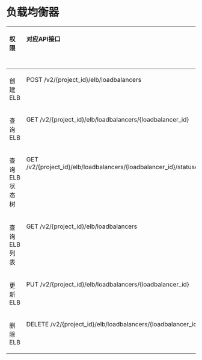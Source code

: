 # 负载均衡器<a name="elb_sq_lb_0001"></a>

<a name="table1132018032020"></a>
<table><thead align="left"><tr id="row841910019202"><th class="cellrowborder" valign="top" width="10.12%" id="mcps1.1.6.1.1"><p id="p1541914062018"><a name="p1541914062018"></a><a name="p1541914062018"></a>权限</p>
</th>
<th class="cellrowborder" valign="top" width="32.24%" id="mcps1.1.6.1.2"><p id="p14419180102011"><a name="p14419180102011"></a><a name="p14419180102011"></a>对应API接口</p>
</th>
<th class="cellrowborder" valign="top" width="20.32%" id="mcps1.1.6.1.3"><p id="p54192004206"><a name="p54192004206"></a><a name="p54192004206"></a>授权项（Action）</p>
</th>
<th class="cellrowborder" valign="top" width="13.209999999999999%" id="mcps1.1.6.1.4"><p id="p541940122019"><a name="p541940122019"></a><a name="p541940122019"></a>IAM项目（Project）</p>
</th>
<th class="cellrowborder" valign="top" width="24.11%" id="mcps1.1.6.1.5"><p id="p1598614261743"><a name="p1598614261743"></a><a name="p1598614261743"></a>企业项目（Enterprise Project）</p>
</th>
</tr>
</thead>
<tbody><tr id="row1241914022015"><td class="cellrowborder" valign="top" width="10.12%" headers="mcps1.1.6.1.1 "><p id="p441917032011"><a name="p441917032011"></a><a name="p441917032011"></a>创建ELB</p>
</td>
<td class="cellrowborder" valign="top" width="32.24%" headers="mcps1.1.6.1.2 "><p id="p441910102015"><a name="p441910102015"></a><a name="p441910102015"></a>POST /v2/{project_id}/elb/loadbalancers</p>
</td>
<td class="cellrowborder" valign="top" width="20.32%" headers="mcps1.1.6.1.3 "><p id="p154191901206"><a name="p154191901206"></a><a name="p154191901206"></a>elb:loadbalancers:create</p>
</td>
<td class="cellrowborder" valign="top" width="13.209999999999999%" headers="mcps1.1.6.1.4 "><p id="p134191709204"><a name="p134191709204"></a><a name="p134191709204"></a>√</p>
</td>
<td class="cellrowborder" valign="top" width="24.11%" headers="mcps1.1.6.1.5 "><p id="p4986026343"><a name="p4986026343"></a><a name="p4986026343"></a>√</p>
</td>
</tr>
<tr id="row144191010207"><td class="cellrowborder" valign="top" width="10.12%" headers="mcps1.1.6.1.1 "><p id="p19419160112012"><a name="p19419160112012"></a><a name="p19419160112012"></a>查询ELB</p>
</td>
<td class="cellrowborder" valign="top" width="32.24%" headers="mcps1.1.6.1.2 "><p id="p341980112012"><a name="p341980112012"></a><a name="p341980112012"></a>GET /v2/{project_id}/elb/loadbalancers/{loadbalancer_id}</p>
</td>
<td class="cellrowborder" valign="top" width="20.32%" headers="mcps1.1.6.1.3 "><p id="p1941915012202"><a name="p1941915012202"></a><a name="p1941915012202"></a>elb:loadbalancers:get</p>
</td>
<td class="cellrowborder" valign="top" width="13.209999999999999%" headers="mcps1.1.6.1.4 "><p id="p119281516514"><a name="p119281516514"></a><a name="p119281516514"></a>√</p>
</td>
<td class="cellrowborder" valign="top" width="24.11%" headers="mcps1.1.6.1.5 "><p id="p692812513512"><a name="p692812513512"></a><a name="p692812513512"></a>√</p>
</td>
</tr>
<tr id="row42974110336"><td class="cellrowborder" valign="top" width="10.12%" headers="mcps1.1.6.1.1 "><p id="p9781442193317"><a name="p9781442193317"></a><a name="p9781442193317"></a>查询ELB状态树</p>
</td>
<td class="cellrowborder" valign="top" width="32.24%" headers="mcps1.1.6.1.2 "><p id="p5781442193313"><a name="p5781442193313"></a><a name="p5781442193313"></a>GET /v2/{project_id}/elb/loadbalancers/{loadbalancer_id}/statuses</p>
</td>
<td class="cellrowborder" valign="top" width="20.32%" headers="mcps1.1.6.1.3 "><p id="p14781124253310"><a name="p14781124253310"></a><a name="p14781124253310"></a>elb:loadbalancers:get</p>
</td>
<td class="cellrowborder" valign="top" width="13.209999999999999%" headers="mcps1.1.6.1.4 "><p id="p14262191216510"><a name="p14262191216510"></a><a name="p14262191216510"></a>√</p>
</td>
<td class="cellrowborder" valign="top" width="24.11%" headers="mcps1.1.6.1.5 "><p id="p352318165514"><a name="p352318165514"></a><a name="p352318165514"></a>√</p>
</td>
</tr>
<tr id="row5419120142019"><td class="cellrowborder" valign="top" width="10.12%" headers="mcps1.1.6.1.1 "><p id="p1141912052014"><a name="p1141912052014"></a><a name="p1141912052014"></a>查询ELB列表</p>
</td>
<td class="cellrowborder" valign="top" width="32.24%" headers="mcps1.1.6.1.2 "><p id="p261466123212"><a name="p261466123212"></a><a name="p261466123212"></a>GET /v2/{project_id}/elb/loadbalancers</p>
</td>
<td class="cellrowborder" valign="top" width="20.32%" headers="mcps1.1.6.1.3 "><p id="p1541913082014"><a name="p1541913082014"></a><a name="p1541913082014"></a>elb:loadbalancers:list</p>
</td>
<td class="cellrowborder" valign="top" width="13.209999999999999%" headers="mcps1.1.6.1.4 "><p id="p162646126514"><a name="p162646126514"></a><a name="p162646126514"></a>√</p>
</td>
<td class="cellrowborder" valign="top" width="24.11%" headers="mcps1.1.6.1.5 "><p id="p552517161359"><a name="p552517161359"></a><a name="p552517161359"></a>√</p>
</td>
</tr>
<tr id="row842040152019"><td class="cellrowborder" valign="top" width="10.12%" headers="mcps1.1.6.1.1 "><p id="p142020042014"><a name="p142020042014"></a><a name="p142020042014"></a>更新ELB</p>
</td>
<td class="cellrowborder" valign="top" width="32.24%" headers="mcps1.1.6.1.2 "><p id="p16420170162019"><a name="p16420170162019"></a><a name="p16420170162019"></a>PUT /v2/{project_id}/elb/loadbalancers/{loadbalancer_id}</p>
</td>
<td class="cellrowborder" valign="top" width="20.32%" headers="mcps1.1.6.1.3 "><p id="p74205082018"><a name="p74205082018"></a><a name="p74205082018"></a>elb:loadbalancers:put</p>
</td>
<td class="cellrowborder" valign="top" width="13.209999999999999%" headers="mcps1.1.6.1.4 "><p id="p4266612050"><a name="p4266612050"></a><a name="p4266612050"></a>√</p>
</td>
<td class="cellrowborder" valign="top" width="24.11%" headers="mcps1.1.6.1.5 "><p id="p2052615161556"><a name="p2052615161556"></a><a name="p2052615161556"></a>√</p>
</td>
</tr>
<tr id="row4420170102014"><td class="cellrowborder" valign="top" width="10.12%" headers="mcps1.1.6.1.1 "><p id="p542060102014"><a name="p542060102014"></a><a name="p542060102014"></a>删除ELB</p>
</td>
<td class="cellrowborder" valign="top" width="32.24%" headers="mcps1.1.6.1.2 "><p id="p1842000152012"><a name="p1842000152012"></a><a name="p1842000152012"></a>DELETE /v2/{project_id}/elb/loadbalancers/{loadbalancer_id}</p>
</td>
<td class="cellrowborder" valign="top" width="20.32%" headers="mcps1.1.6.1.3 "><p id="p542016010208"><a name="p542016010208"></a><a name="p542016010208"></a>elb:loadbalancers:delete</p>
</td>
<td class="cellrowborder" valign="top" width="13.209999999999999%" headers="mcps1.1.6.1.4 "><p id="p1526771217517"><a name="p1526771217517"></a><a name="p1526771217517"></a>√</p>
</td>
<td class="cellrowborder" valign="top" width="24.11%" headers="mcps1.1.6.1.5 "><p id="p05272161254"><a name="p05272161254"></a><a name="p05272161254"></a>√</p>
</td>
</tr>
</tbody>
</table>

